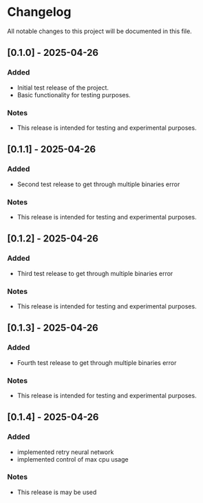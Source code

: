 # Changelog

All notable changes to this project will be documented in this file.

## [0.1.0] - 2025-04-26

### Added
- Initial test release of the project.
- Basic functionality for testing purposes.

### Notes
- This release is intended for testing and experimental purposes.

## [0.1.1] - 2025-04-26

### Added
- Second test release to get through multiple binaries error

### Notes
- This release is intended for testing and experimental purposes.

## [0.1.2] - 2025-04-26

### Added
- Third test release to get through multiple binaries error

### Notes
- This release is intended for testing and experimental purposes.

## [0.1.3] - 2025-04-26

### Added
- Fourth test release to get through multiple binaries error

### Notes
- This release is intended for testing and experimental purposes.

## [0.1.4] - 2025-04-26

### Added
- implemented retry neural network
- implemented control of max cpu usage

### Notes
- This release is may be used